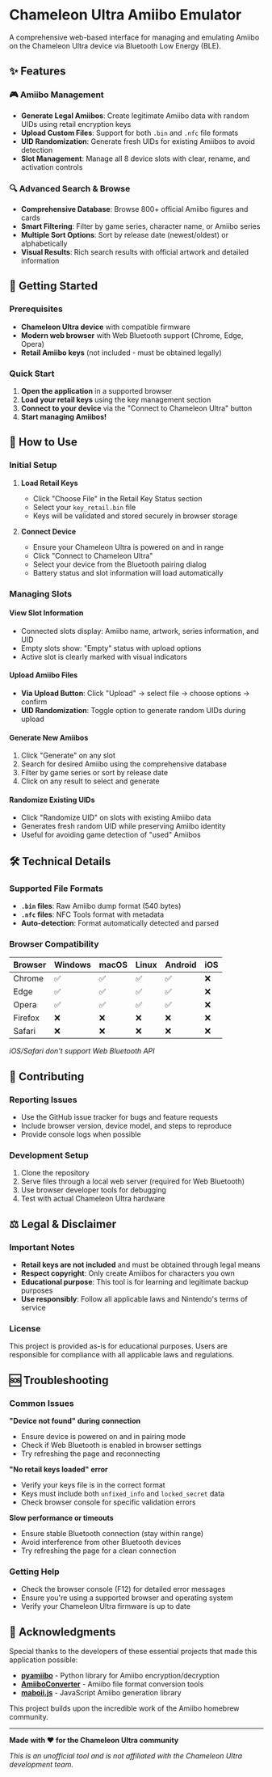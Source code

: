 # Chameleon Ultra Amiibo Emulator

A comprehensive web-based interface for managing and emulating Amiibo on the Chameleon Ultra device via Bluetooth Low Energy (BLE).

## ✨ Features

### 🎮 Amiibo Management
- **Generate Legal Amiibos**: Create legitimate Amiibo data with random UIDs using retail encryption keys
- **Upload Custom Files**: Support for both `.bin` and `.nfc` file formats
- **UID Randomization**: Generate fresh UIDs for existing Amiibos to avoid detection
- **Slot Management**: Manage all 8 device slots with clear, rename, and activation controls

### 🔍 Advanced Search & Browse
- **Comprehensive Database**: Browse 800+ official Amiibo figures and cards
- **Smart Filtering**: Filter by game series, character name, or Amiibo series
- **Multiple Sort Options**: Sort by release date (newest/oldest) or alphabetically
- **Visual Results**: Rich search results with official artwork and detailed information

## 🚀 Getting Started

### Prerequisites
- **Chameleon Ultra device** with compatible firmware
- **Modern web browser** with Web Bluetooth support (Chrome, Edge, Opera)
- **Retail Amiibo keys** (not included - must be obtained legally)

### Quick Start
1. **Open the application** in a supported browser
2. **Load your retail keys** using the key management section
3. **Connect to your device** via the "Connect to Chameleon Ultra" button
4. **Start managing Amiibos!**

## 📖 How to Use

### Initial Setup
1. **Load Retail Keys**
   - Click "Choose File" in the Retail Key Status section
   - Select your `key_retail.bin` file
   - Keys will be validated and stored securely in browser storage

2. **Connect Device**
   - Ensure your Chameleon Ultra is powered on and in range
   - Click "Connect to Chameleon Ultra"
   - Select your device from the Bluetooth pairing dialog
   - Battery status and slot information will load automatically

### Managing Slots

#### View Slot Information
- Connected slots display: Amiibo name, artwork, series information, and UID
- Empty slots show: "Empty" status with upload options
- Active slot is clearly marked with visual indicators

#### Upload Amiibo Files
- **Via Upload Button**: Click "Upload" → select file → choose options → confirm
- **UID Randomization**: Toggle option to generate random UIDs during upload

#### Generate New Amiibos
1. Click "Generate" on any slot
2. Search for desired Amiibo using the comprehensive database
3. Filter by game series or sort by release date
4. Click on any result to select and generate

#### Randomize Existing UIDs
- Click "Randomize UID" on slots with existing Amiibo data
- Generates fresh random UID while preserving Amiibo identity
- Useful for avoiding game detection of "used" Amiibos

## 🛠 Technical Details

### Supported File Formats
- **`.bin` files**: Raw Amiibo dump format (540 bytes)
- **`.nfc` files**: NFC Tools format with metadata
- **Auto-detection**: Format automatically detected and parsed

### Browser Compatibility
| Browser | Windows | macOS | Linux | Android | iOS |
|---------|---------|-------|-------|---------|-----|
| Chrome  | ✅      | ✅    | ✅    | ✅      | ❌  |
| Edge    | ✅      | ✅    | ✅    | ✅      | ❌  |
| Opera   | ✅      | ✅    | ✅    | ✅      | ❌  |
| Firefox | ❌      | ❌    | ❌    | ❌      | ❌  |
| Safari  | ❌      | ❌    | ❌    | ❌      | ❌  |

*iOS/Safari don't support Web Bluetooth API*

## 🤝 Contributing

### Reporting Issues
- Use the GitHub issue tracker for bugs and feature requests
- Include browser version, device model, and steps to reproduce
- Provide console logs when possible

### Development Setup
1. Clone the repository
2. Serve files through a local web server (required for Web Bluetooth)
3. Use browser developer tools for debugging
4. Test with actual Chameleon Ultra hardware

## ⚖️ Legal & Disclaimer

### Important Notes
- **Retail keys are not included** and must be obtained through legal means
- **Respect copyright**: Only create Amiibos for characters you own
- **Educational purpose**: This tool is for learning and legitimate backup purposes
- **Use responsibly**: Follow all applicable laws and Nintendo's terms of service

### License
This project is provided as-is for educational purposes. Users are responsible for compliance with all applicable laws and regulations.

## 🆘 Troubleshooting

### Common Issues

**"Device not found" during connection**
- Ensure device is powered on and in pairing mode
- Check if Web Bluetooth is enabled in browser settings
- Try refreshing the page and reconnecting

**"No retail keys loaded" error**
- Verify your keys file is in the correct format
- Keys must include both `unfixed_info` and `locked_secret` data
- Check browser console for specific validation errors

**Slow performance or timeouts**
- Ensure stable Bluetooth connection (stay within range)
- Avoid interference from other Bluetooth devices
- Try refreshing the page for a clean connection

### Getting Help
- Check the browser console (F12) for detailed error messages
- Ensure you're using a supported browser and operating system
- Verify your Chameleon Ultra firmware is up to date

## 🙏 Acknowledgments

Special thanks to the developers of these essential projects that made this application possible:

- **[pyamiibo](https://github.com/tobywf/pyamiibo)** - Python library for Amiibo encryption/decryption
- **[AmiiboConverter](https://github.com/Lanjelin/AmiiboConverter)** - Amiibo file format conversion tools
- **[maboii.js](https://github.com/Entrivax/maboii.js)** - JavaScript Amiibo generation library

This project builds upon the incredible work of the Amiibo homebrew community.

---

**Made with ❤️ for the Chameleon Ultra community**

*This is an unofficial tool and is not affiliated with the Chameleon Ultra development team.*
